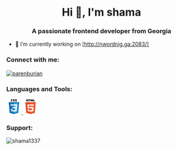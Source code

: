 <h1 align="center">Hi 👋, I'm shama</h1>
<h3 align="center">A passionate frontend developer from Georgia</h3>

- 🔭 I’m currently working on [http://nwordnig.ga:2083/]

<h3 align="left">Connect with me:</h3>
<p align="left">
<a href="https://instagram.com/parenburian" target="blank"><img align="center" src="https://raw.githubusercontent.com/rahuldkjain/github-profile-readme-generator/master/src/images/icons/Social/instagram.svg" alt="parenburian" height="30" width="40" /></a>
</p>

<h3 align="left">Languages and Tools:</h3>
<p align="left"> <a href="https://www.w3schools.com/css/" target="_blank" rel="noreferrer"> <img src="https://raw.githubusercontent.com/devicons/devicon/master/icons/css3/css3-original-wordmark.svg" alt="css3" width="40" height="40"/> </a> <a href="https://www.w3.org/html/" target="_blank" rel="noreferrer"> <img src="https://raw.githubusercontent.com/devicons/devicon/master/icons/html5/html5-original-wordmark.svg" alt="html5" width="40" height="40"/> </a> </p>

<h3 align="left">Support:</h3>
<p><a href="https://www.buymeacoffee.com/shama1337"> <img align="left" src="https://cdn.buymeacoffee.com/buttons/v2/default-yellow.png" height="50" width="210" alt="shama1337" /></a></p><br><br>
